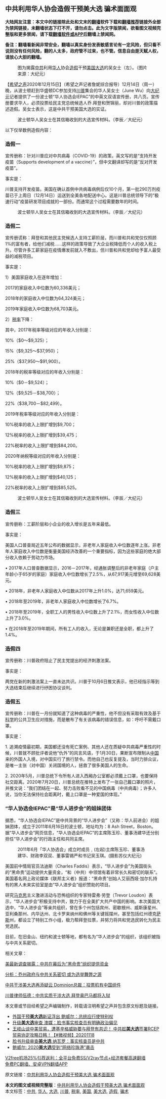  <h2>中共利用华人协会造假干预美大选 骗术面面观</h2> <p class="notice"><b>大陆网友注意：本文中的链接除此处和文末的<a href="https://github.com/bannedbook/fanqiang" >翻墙</a>软件下载和<a href="https://github.com/killgcd/justmysocks/blob/master/README.md">翻墙推荐</a>链接外全部为禁网链接，未翻墙状态下打不开，请勿点击。此为文字版禁闻，欲看图文视频完整版和更多禁闻，请下载<a href="https://github.com/bannedbook/fanqiang">翻墙软件或APP</a>后翻墙上禁闻网。</p><p>备注：翻墙看新闻非常安全，翻墙以真实身份发表敏感言论有一定风险，但只看不说则没有任何风险，翻的人太多，政府管不过来，也不管。信息自由是天赋人权，请放心大胆的翻墙。</b></p>  <div class="entry"> <figure><figcaption>图为揭露<a href="https://www.bannedbook.org/bnews/tag/%e4%b8%ad%e5%85%b1/" class="st_tag internal_tag" rel="tag" title="标签 中共 下的日志">中共</a>利用<a href="https://www.bannedbook.org/bnews/tag/%e5%8d%8e%e4%ba%ba/" class="st_tag internal_tag" rel="tag" title="标签 华人 下的日志">华人</a>协会<a href="https://www.bannedbook.org/bnews/tag/%e9%80%a0%e5%81%87/" class="st_tag internal_tag" rel="tag" title="标签 造假 下的日志">造假</a>干预<a href="https://www.bannedbook.org/bnews/tag/%e7%be%8e%e5%9b%bd/" class="st_tag internal_tag" rel="tag" title="标签 美国 下的日志">美国</a><a href="https://www.bannedbook.org/bnews/tag/%e5%a4%a7%e9%80%89/" class="st_tag internal_tag" rel="tag" title="标签 大选 下的日志">大选</a>的吴女士（左）。（图片来源：大纪元）</figcaption></figure> <p>【<span class='wp_keywordlink_affiliate'><a href="https://www.soundofhope.org" title="希望之声" target="_blank">希望之声</a></span>2020年12月15日】（希望之声记者詹妮综合报导）12月14日（周一）晚，从波士顿赶到华盛顿DC参加支持<a href="https://www.bannedbook.org/bnews/tag/%e5%b7%9d%e6%99%ae/" class="st_tag internal_tag" rel="tag" title="标签 川普 下的日志">川普</a>集会的华人吴女士（June Wu）向<span class='wp_keywordlink_affiliate'><a href="http://www.epochtimes.com/" title="大纪元" target="_blank">大纪元</a></span>记者提供了一份波士顿“华人协选会IEPAC”的中英文双语宣传册，共八页。宣传册要求华人，必须投票给民主党总统候选人乔.拜登和贺锦丽，却对川普的政策描述造假。吴女士表示，这是中共干预美国大选的实证。</p> <figure><figcaption>波士顿华人吴女士在其信箱收到的大选宣传材料。（李辰／大纪元）</figcaption></figure> <p>以下仅举数例造假内容：</p> <h3>造假一</h3> <p>宣传册称：针对川普应对中共病毒（COVID-19）的政策，英文写的是“支持开发疫苗（Supports development of a vaccine）”，但中文翻译却写的是“反对开发疫苗”。</p> <p>事实是：</p> <p>川普支持开发疫苗。美国在确认首例中共病毒病例后仅10个月，第一批290万剂疫苗已于上周日（12月14日）运送到全美各地配送中心。这是川普总统领导下的“极速行动”疫苗研发项目成就的一部份。而通常这个过程需要数年的时间。</p> <figure><figcaption>波士顿华人吴女士在其信箱收到的大选宣传材料。（李辰／大纪元）</figcaption></figure> <h3>造假二</h3> <p>宣传册谎称：拜登和其他民主党候选人支持工薪阶层，而川普和共和党仅仅照顾1%的富有者，给他们减税……这样的政策导致了大企业税降低而个人的收入税上升。尽管许多工薪家庭在疫情爆发前就入不敷出，但川普和共和党却给予富人最受益的减税项目。</p> <p>事实是：</p> <p>1）美国家庭收入在逐年增加：</p> <p>2017的家庭收入中位数为60,336美元；</p> <p>2018年的家庭收入中位数为64,324美元；</p> <p>2019年家庭收入中位数为68,703美元。</p> <p>2）<a href="https://www.bannedbook.org/bnews/tag/%E7%A8%8E%E7%8E%87/" class="st_tag internal_tag" rel="tag" title="标签 税率 下的日志">税率</a>下降：</p> <p>其中，2017年税率等级对应的年收入分别是：</p>  <p>10%（$0～$9,325）；</p> <p>15%（$9,325～$37,950）；</p> <p>25%（$37,950～$91,900）。</p> <p>2018年的税率等级对应的年收入分别是：</p> <p>10%（$0－$9,524）；</p> <p>12%（$9,525－$38,700）；</p> <p>22%（$38,700－$82,499）。</p> <p>2019年税率等级对应的年收入分别是：</p> <p>10%税率的收入上限扩增到$9,700；</p> <p>12%税率的收入上限扩增到$39,475；</p> <p>22%税率的收入上限扩增到$84,200。</p> <p>2020年纳税等级对应的年收入分别是：</p> <p>10%税率的收入上限扩增到$9,875；</p>  <p>12%税率的收入上限扩增到$40,125；</p> <p>22%税率的收入上限扩增到$85,525。</p> <figure><figcaption>波士顿华人吴女士在其信箱收到的大选宣传材料。（李辰／大纪元）</figcaption></figure> <h3>造假三</h3> <p>宣传册称：工薪阶层和小企业的收入增长是五年来最低。</p> <p>事实是：</p> <p>美国人口普查局近五年公布的数据显示，非老年人家庭收入中位数逐年上涨。非老年人家庭收入中位数是衡量美国经济改善的一个重要指标，因为这些家庭的绝大部分收入依赖于劳动力市场。</p> <p>• 2017年人口普查数据显示，2016－2017年，经通胀调整后的非老年家庭（户主年龄小于65岁的家庭）家庭收入中位数增长了2.5%，从67,917美元增至69,628美元。</p> <p>• 2018年，非老年人家庭收入中位数从2017年上升1.0%，达71,659美元。</p> <p>• 2018年至2019年，非老年人家庭收入中位数增长了6.7%。</p> <p>• 2018年至2019年，全职工人的男性收入中位数上升了2.1%，而女性收入中位数上升了3.0%。</p> <p>• 在2018年至2019年期间，所有工人的收入，无论是兼职还是全职，都上升了1.4%。</p> <h3>造假四</h3> <p>宣传册称：川普政府阻止了民主党提出的经济刺激法案。</p> <p>事实是：</p> <p>两党在新的刺激法案上一直未达共识。川普于10月6日推文表示，他已经指示等到大选结束后继续进行纾困协议谈判。</p>  <h3>造假五</h3> <p>宣传册称：川普在一月份就知道了这种病毒的严重性，他不但没有采取有效及基于<span class='wp_keywordlink'><a href="https://www.bannedbook.org/forum11/topic309.html" title="禁片：“科学”的棍子" target="_blank">科学</a></span>的公共卫生应对措施，而是散布了有关该病毒的错误信息，如：呼吁不需戴口罩。</p> <p>事实是：</p> <p>1. 追溯疫情最初期，美国都还没有死亡案例、其他人还在质疑中共病毒严重性的时候，川普就不顾批评者说他“仇外”的风言风语，于1月30日，果断宣布限制从<span class='wp_keywordlink_affiliate'><a href="https://www.bannedbook.org/" title="中国" target="_blank">中国</a></span>来的外国人入境，对中国实行了旅行禁令。而他自己也反复提及，当时力排众议，是唯一主张（对中国）关闭国境的人，拯救了很多美国人的生命。</p> <p>2. 2020年5月，川普总统下令所有人进入西厢办公室都必须戴上口罩，也要保持社交距离。2020年7月20日，川普总统在推特上发布了一张自己戴口罩的照片，并推文说：“我们团结在一起、努力击败看不见的中国病毒（中共病毒）；许多人说，当你无法保持社会距离时，戴上口罩是一种爱国的体现。”</p> <h3>“华人协选会IEPAC”是“华人进步会”的姐妹团体</h3> <p>据悉，“华人协选会IEPAC”是中共背景的“华人进步会”（又称：华人前进会）的姐妹团体，成立于2011年6月16日的波士顿，地址均为：8 Ash Street，Boston。据“华人进步会”网页信息，“华人协选会IEPAC”的主席陈玉珍、董事汤建华还分别担任“华人进步会”的行政主任和共同主席。</p> <figure><figcaption>2011年6月「华人协选会」成立时成员﹐(左起)主席陈玉珍、董事汤建华、财政李双双、董事雷锡严和书记吴玉琪。(摄影苏仪大纪元)</figcaption></figure> <p>美国前中情局官员法迪斯（Charles Faddis）表示，“华人进步会”为美国街头的“黑命贵”运动提供大量资金，“和（中共）中领馆有着非常长久和密切的联系”。美国着名网上政论媒体《联邦主义者》报道：“黑命贵”创始人艾丽西娅·加尔扎持有的黑人未来实验室是由“华人进步会”组织赞助的项目。</p> <p>研究<span class='wp_keywordlink'><a href="https://www.bannedbook.org/forum2/topic105.html" title="《马克思的成魔之路》" target="_blank">马克思</a></span>主义激进活动与恐怖组织的专家特雷弗·劳登（Trevor Loudon）表示，“华人进步会”积极支持中共，致力于在全美扩大共产中国的影响。本次美国大选中，“华人进步会”等亲共组织，曾在多个州包括宾州、密歇根州、威斯康星州、亚利桑那州、内华达州、北卡罗来纳州和佛州等关键摇摆州，甚至包括红州德克<span class='wp_keywordlink'><a href="https://www.bannedbook.org/forum5/topic42.html" title="萨斯、诚信与自救" target="_blank">萨斯</a></span>州，都设立了特别工作小组，极力帮拜登拉票，并努力将共和党选民转化为民主党选民。</p> <p>目前，在旧金山、纽约和波士顿等地，都有名为“华人进步会”的组织，该组织被指与中共关系密切。</p> <p>相关文章：</p> <p><a href="https://www.soundofhope.org/post/422704">美最新调查揭露：中共在幕后为“黑命贵”组织提供资金</a></p> <p><a href="https://www.soundofhope.org/post/451543">分析：乔州政府与中共关系密切 或为选举舞弊之源</a></p> <p><a href="https://www.soundofhope.org/post/446485">中共干涉美大选再添疑云 Dominion总裁：投票机有中国组件</a></p> <p><a href="https://www.soundofhope.org/post/442375">川普律师伍德：中共实质干涉大选 拜登奥巴马都将入狱</a></p>  <p>本文章或节目经希望之声编辑制作，转载请注明希望之声并包含原文标题及链接。</p> <ul class='op-related-articles' title='相关阅读'> <li><a href='https://www.bannedbook.org/bnews/comments/20201215/1447809.html' target='_blank'>外国干预<b>美大选</b>新证浮出 鲍威尔：总统应行使特别权</a></li> <li><a href='https://www.bannedbook.org/bnews/comments/20201214/1447535.html' target='_blank'>升级<b>美大选</b>审查 澳媒：脸书事实核查员有明确政治偏见</a></li> <li><a href='https://www.bannedbook.org/bnews/bannedvideo/20201118/1446841.html' target='_blank'>王岐山谈中美贸易，遭基辛格威胁要与拜登有共识！ 中共趁<b>美大选</b>签署RCEP贸易协定攻略日韩！【#微视频】20201118</a></li> <li><a href='https://www.bannedbook.org/bnews/taiwannews/20201212/1446506.html' target='_blank'>脸书升级审查<b>美大选</b> 纳瓦罗：事实核查员是中共</a></li> <li><a href='https://www.bannedbook.org/bnews/bannedvideo/20201212/1446286.html' target='_blank'>鲍威尔: 2020<b>美大选</b>受到“网络珍珠港”袭击</a></li> </ul> <p class="texttj"> <a href="https://github.com/bannedbook/fanqiang/wiki/V2ray%E6%9C%BA%E5%9C%BA" target="_blank">V2free机场25%引荐返利：全平台免费SS/V2ray节点+经济套餐高速翻墙</a><br/> <a href="https://github.com/bannedbook/fanqiang/wiki/%E7%A6%81%E9%97%BB%E7%BD%91%E5%AE%89%E5%8D%93%E7%BF%BB%E5%A2%99%E6%96%B0%E9%97%BBAPP" target="_blank">免费PC翻墙、安卓VPN翻墙APP</a></p><p>原文链接：<a class="src_link"  href="https://www.soundofhope.org/post/453937" target="_blank">中共利用华人协会造假干预美大选 骗术面面观</a></p><a name='sharetosocial'></a>       <div><b>本文的图文或视频完整版</b>：<a href='https://www.bannedbook.org/bnews/comments/20201216/1448455.html'>中共利用华人协会造假干预美大选 骗术面面观</a></div>  </div><!--END ENTRY--> <div class="postfooter"> <div>本文标签：<a href="https://www.bannedbook.org/bnews/tag/%e4%b8%ad%e5%85%b1/" rel="tag">中共</a>, <a href="https://www.bannedbook.org/bnews/tag/%e5%8d%8e%e4%ba%ba/" rel="tag">华人</a>, <a href="https://www.bannedbook.org/bnews/tag/%e5%a4%a7%e9%80%89/" rel="tag">大选</a>, <a href="https://www.bannedbook.org/bnews/tag/%e5%b7%9d%e6%99%ae/" rel="tag">川普</a>, <a href="https://www.bannedbook.org/bnews/tag/%E7%A8%8E%E7%8E%87/" rel="tag">税率</a>, <a href="https://www.bannedbook.org/bnews/tag/%e7%be%8e%e5%9b%bd/" rel="tag">美国</a>, <a href="https://www.bannedbook.org/bnews/tag/%e7%be%8e%e5%a4%a7%e9%80%89/" rel="tag">美大选</a>, <a href="https://www.bannedbook.org/bnews/tag/%e9%80%a0%e5%81%87/" rel="tag">造假</a>, <a href="https://www.bannedbook.org/bnews/tag/%E9%AA%97%E6%9C%AF/" rel="tag">骗术</a></div>  </div><!--END POSTFOOTER--> 